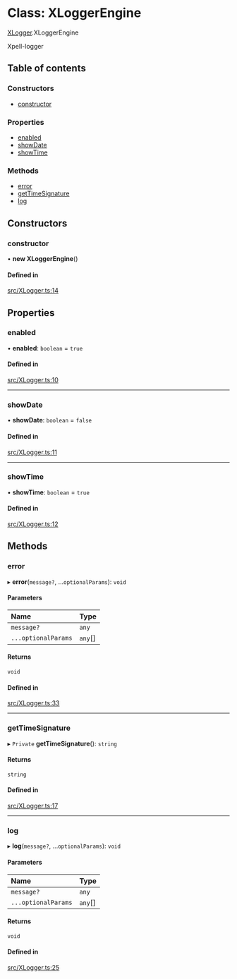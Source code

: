 # Class: XLoggerEngine

[XLogger](../wiki/XLogger).XLoggerEngine

Xpell-logger

## Table of contents

### Constructors

- [constructor](../wiki/XLogger.XLoggerEngine#constructor)

### Properties

- [enabled](../wiki/XLogger.XLoggerEngine#enabled)
- [showDate](../wiki/XLogger.XLoggerEngine#showdate)
- [showTime](../wiki/XLogger.XLoggerEngine#showtime)

### Methods

- [error](../wiki/XLogger.XLoggerEngine#error)
- [getTimeSignature](../wiki/XLogger.XLoggerEngine#gettimesignature)
- [log](../wiki/XLogger.XLoggerEngine#log)

## Constructors

### constructor

• **new XLoggerEngine**()

#### Defined in

[src/XLogger.ts:14](https://github.com/fridman-tamir/XPell/blob/317d84a/src/XLogger.ts#L14)

## Properties

### enabled

• **enabled**: `boolean` = `true`

#### Defined in

[src/XLogger.ts:10](https://github.com/fridman-tamir/XPell/blob/317d84a/src/XLogger.ts#L10)

___

### showDate

• **showDate**: `boolean` = `false`

#### Defined in

[src/XLogger.ts:11](https://github.com/fridman-tamir/XPell/blob/317d84a/src/XLogger.ts#L11)

___

### showTime

• **showTime**: `boolean` = `true`

#### Defined in

[src/XLogger.ts:12](https://github.com/fridman-tamir/XPell/blob/317d84a/src/XLogger.ts#L12)

## Methods

### error

▸ **error**(`message?`, ...`optionalParams`): `void`

#### Parameters

| Name | Type |
| :------ | :------ |
| `message?` | `any` |
| `...optionalParams` | `any`[] |

#### Returns

`void`

#### Defined in

[src/XLogger.ts:33](https://github.com/fridman-tamir/XPell/blob/317d84a/src/XLogger.ts#L33)

___

### getTimeSignature

▸ `Private` **getTimeSignature**(): `string`

#### Returns

`string`

#### Defined in

[src/XLogger.ts:17](https://github.com/fridman-tamir/XPell/blob/317d84a/src/XLogger.ts#L17)

___

### log

▸ **log**(`message?`, ...`optionalParams`): `void`

#### Parameters

| Name | Type |
| :------ | :------ |
| `message?` | `any` |
| `...optionalParams` | `any`[] |

#### Returns

`void`

#### Defined in

[src/XLogger.ts:25](https://github.com/fridman-tamir/XPell/blob/317d84a/src/XLogger.ts#L25)
